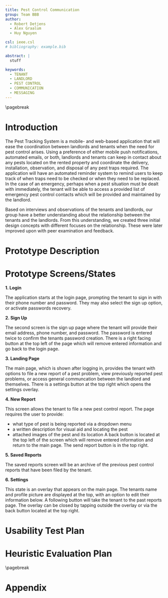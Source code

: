 ```yaml
---
title: Pest Control Communication
group: Team BBB
author:
  - Robert Detjens
  - Alex Graalum
  - Huy Nguyen

csl: ieee.csl
# bibliography: example.bib

abstract: |
  stuff

keywords:
  - TENANT
  - LANDLORD
  - PEST CONTROL
  - COMMUNICATION
  - MESSAGING
---
```


\pagebreak

# Introduction

The Pest Tracking System is a mobile- and web-based application that will ease the coordination between landlords and tenants when the need for pest control arises. Using a preference of either mobile push notifications, automated emails, or both, landlords and tenants can keep in contact about any pests located on the rented property and coordinate the delivery, installation, observation, and disposal of any pest traps required. The application will have an automated reminder system to remind users to keep track of when traps need to be checked or when they need to be replaced. In the case of an emergency, perhaps when a pest situation must be dealt with immediately, the tenant will be able to access a provided list of emergency pest control contacts which will be provided and maintained by the landlord.

Based on interviews and observations of the tenants and landlords, our group have a better understanding about the relationship between the tenants and the landlords. From this understanding, we created three initial design concepts with different focuses on the relationship. These were later improved upon with peer examination and feedback.

# Prototype Description


# Prototype Screens/States

**1. Login**

The application starts at the login page, prompting the tenant to sign in with their phone number and password. They may also select the sign up option, or activate passwords recovery.

**2. Sign Up**

The second screen is the sign up page where the tenant will provide their email address, phone number, and password. The password is entered twice to confirm the tenants password creation. There is a right facing button at the top left of the page which will remove entered information and go back to the login page.

**3. Landing Page**

The main page, which is shown after logging in, provides the tenant with options to file a new report of a pest problem, view previously reported pest problems, or access general communcation between the landlord and themselves. There is a settings button at the top right which opens the settings overlay.

**4. New Report**

This screen allows the tenant to file a new pest control report. The page requires the user to provide:
- what type of pest is being reported via a dropdown menu
- a written description for visual aid and locating the pest
- attached images of the pest and its location
A back button is located at the top left of the screen which will remove entered information and return to the main page. The send report button is in the top right.

**5. Saved Reports**

The saved reports screen will be an archive of the previous pest control reports that have been filed by the tenant.

**6. Settings**

This state is an overlay that appears on the main page. The tenants name and profile picture are displayed at the top, with an option to edit their information below. A following button will take the tenant to the past reports page. The overlay can be closed by tapping outside the overlay or via the back button located at the top right.

# Usability Test Plan



# Heuristic Evaluation Plan



\pagebreak

# Appendix